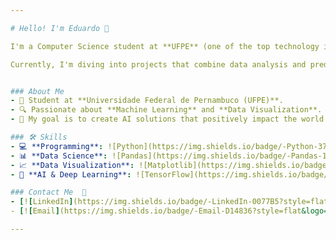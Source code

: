 ```yaml
---

# Hello! I'm Eduardo 👋  

I'm a Computer Science student at **UFPE** (one of the top technology institutions in Brazil!) and an **Artificial Intelligence** enthusiast. I love exploring how data can tell stories and solve real-world problems, especially through **Machine Learning** and **Data Visualization**.  

Currently, I'm diving into projects that combine data analysis and predictive models.  


### About Me  
- 🌱 Student at **Universidade Federal de Pernambuco (UFPE)**.  
- 🔍 Passionate about **Machine Learning** and **Data Visualization**.  
- 🎯 My goal is to create AI solutions that positively impact the world.  

### 🛠️ Skills  
- 💻 **Programming**: ![Python](https://img.shields.io/badge/-Python-3776AB?style=flat&logo=python&logoColor=white&logoWidth=20) ![C++](https://img.shields.io/badge/-C++-00599C?style=flat&logo=c%2B%2B&logoColor=white&logoWidth=20)  
- 📊 **Data Science**: ![Pandas](https://img.shields.io/badge/-Pandas-150458?style=flat&logo=pandas&logoColor=white&logoWidth=20) ![NumPy](https://img.shields.io/badge/-NumPy-013243?style=flat&logo=numpy&logoColor=white&logoWidth=20) ![Scikit-Learn](https://img.shields.io/badge/-Scikit--Learn-F7931E?style=flat&logo=scikit-learn&logoColor=white&logoWidth=20)  
- 📈 **Data Visualization**: ![Matplotlib](https://img.shields.io/badge/-Matplotlib-11557c?style=flat&logo=python&logoColor=white&logoWidth=20) ![Seaborn](https://img.shields.io/badge/-Seaborn-3776AB?style=flat&logo=python&logoColor=white&logoWidth=20)  
- 🤖 **AI & Deep Learning**: ![TensorFlow](https://img.shields.io/badge/-TensorFlow-FF6F00?style=flat&logo=tensorflow&logoColor=white&logoWidth=20) ![Keras](https://img.shields.io/badge/-Keras-D00000?style=flat&logo=keras&logoColor=white&logoWidth=20)

### Contact Me  💼
- [![LinkedIn](https://img.shields.io/badge/-LinkedIn-0077B5?style=flat&logo=linkedin&logoColor=white&logoWidth=20)](https://www.linkedin.com/in/eduardo-henrique-a71782338/)  
- [![Email](https://img.shields.io/badge/-Email-D14836?style=flat&logo=gmail&logoColor=white&logoWidth=20)](mailto:eduardosantana.tech@gmail.com)  

---
```

